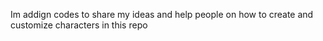 Im addign codes to share my ideas and help people on how to create and customize characters in this repo
